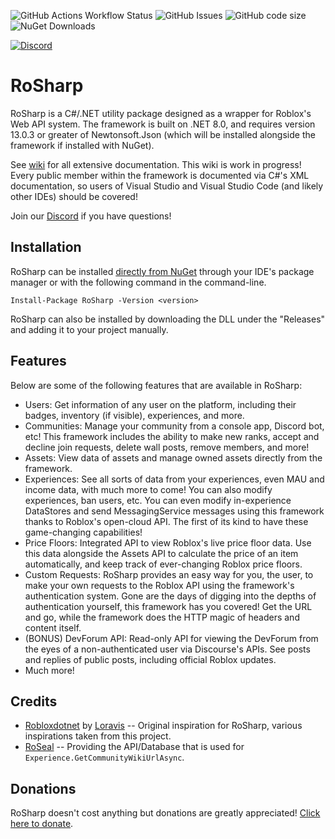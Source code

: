 ![GitHub Actions Workflow Status](https://img.shields.io/github/actions/workflow/status/Thundermaker300/RoSharp/build.yml?style=for-the-badge)
![GitHub Issues](https://img.shields.io/github/issues/Thundermaker300/RoSharp?style=for-the-badge)
![GitHub code size](https://img.shields.io/github/languages/code-size/Thundermaker300/RoSharp?style=for-the-badge)
![NuGet Downloads](https://img.shields.io/nuget/dt/RoSharp?style=for-the-badge&label=NuGet%20Downloads)

[![Discord](https://img.shields.io/discord/1305657567137107978?color=738adb&label=Discord&logo=discord&logoColor=white&style=for-the-badge)](https://discord.gg/3hH7qT33Wy)

# RoSharp
RoSharp is a C#/.NET utility package designed as a wrapper for Roblox's Web API system. The framework is built on .NET 8.0, and requires version 13.0.3 or greater of Newtonsoft.Json (which will be installed alongside the framework if installed with NuGet).

See [wiki](https://github.com/Thundermaker300/RoSharp/wiki) for all extensive documentation. This wiki is work in progress! Every public member within the framework is documented via C#'s XML documentation, so users of Visual Studio and Visual Studio Code (and likely other IDEs) should be covered!

Join our [Discord](https://discord.gg/3hH7qT33Wy) if you have questions!

## Installation
RoSharp can be installed [directly from NuGet](https://nuget.org/packages/RoSharp) through your IDE's package manager or with the following command in the command-line.

```
Install-Package RoSharp -Version <version>
```
RoSharp can also be installed by downloading the DLL under the "Releases" and adding it to your project manually.

## Features
Below are some of the following features that are available in RoSharp:
* Users: Get information of any user on the platform, including their badges, inventory (if visible), experiences, and more.
* Communities: Manage your community from a console app, Discord bot, etc! This framework includes the ability to make new ranks, accept and decline join requests, delete wall posts, remove members, and more!
* Assets: View data of assets and manage owned assets directly from the framework.
* Experiences: See all sorts of data from your experiences, even MAU and income data, with much more to come! You can also modify experiences, ban users, etc. You can even modify in-experience DataStores and send MessagingService messages using this framework thanks to Roblox's open-cloud API. The first of its kind to have these game-changing capabilities!
* Price Floors: Integrated API to view Roblox's live price floor data. Use this data alongside the Assets API to calculate the price of an item automatically, and keep track of ever-changing Roblox price floors.
* Custom Requests: RoSharp provides an easy way for you, the user, to make your own requests to the Roblox API using the framework's authentication system. Gone are the days of digging into the depths of authentication yourself, this framework has you covered! Get the URL and go, while the framework does the HTTP magic of headers and content itself.
* (BONUS) DevForum API: Read-only API for viewing the DevForum from the eyes of a non-authenticated user via Discourse's APIs. See posts and replies of public posts, including official Roblox updates.
* Much more!

## Credits
* [Robloxdotnet](https://github.com/Loravis/Robloxdotnet) by [Loravis](https://github.com/Loravis) -- Original inspiration for RoSharp, various inspirations taken from this project.
* [RoSeal](https://www.roseal.live/) -- Providing the API/Database that is used for `Experience.GetCommunityWikiUrlAsync`.

## Donations
RoSharp doesn't cost anything but donations are greatly appreciated! [Click here to donate](https://ko-fi.com/P5P416152H).
